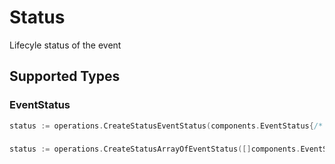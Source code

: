 # Status

Lifecyle status of the event


## Supported Types

### EventStatus

```go
status := operations.CreateStatusEventStatus(components.EventStatus{/* values here */})
```

### 

```go
status := operations.CreateStatusArrayOfEventStatus([]components.EventStatus{/* values here */})
```

